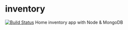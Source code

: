 inventory
=========
[![Build Status](https://travis-ci.org/ABarnhard/inventory.svg)](https://travis-ci.org/ABarnhard/inventory)
Home inventory app with Node &amp; MongoDB
